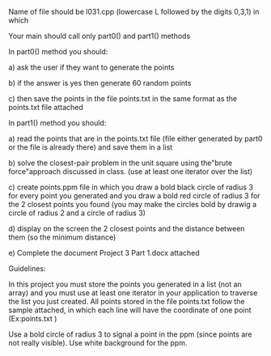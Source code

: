 Name of file should be l031.cpp (lowercase L followed by the digits 0,3,1) in which

Your main should call only part0() and part1() methods

 

In part0() method you should:

  a) ask the user if they want to generate the points

  b) if the answer is yes then generate 60 random points

  c)  then save the points in the file points.txt in the same format as the points.txt file attached

 

In part1() method you should:

  a) read the points that are in the points.txt file (file either generated by part0 or the file is already there) and save them in a list

  b) solve the closest-pair problem in the unit square using the"brute force"approach discussed in class. (use at least one iterator over the list)

  c) create points.ppm file in which you draw a bold black circle of radius 3 for every point you generated and you draw a bold red circle of radius 3 for the 2 closest points you found (you may make the circles bold by drawig a circle of radius 2 and a circle of radius 3) 

  d) display on the screen the 2 closest points and the distance between them (so the minimum distance)

  e) Complete the document Project 3 Part 1.docx attached

Guidelines:

In this project you must store the points you generated in a list (not an array) and you must use at least one iterator in your application to traverse the list you just created. All points stored in the file points.txt follow the sample attached, in which each line will have the coordinate of one point (Ex:points.txt )

Use a bold circle of radius 3 to signal a point in the ppm (since points are not really visible). Use white background for the ppm.